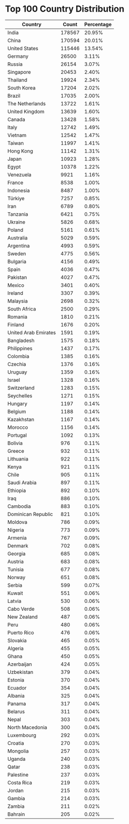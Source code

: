 # Top 100 Country Distribution
| Country | Count | Percentage |
|----|----|----|
| India | 178567 | 20.95% |
| China | 170594 | 20.01% |
| United States | 115446 | 13.54% |
| Germany | 26500 | 3.11% |
| Russia | 26154 | 3.07% |
| Singapore | 20453 | 2.40% |
| Thailand | 19924 | 2.34% |
| South Korea | 17204 | 2.02% |
| Brazil | 17035 | 2.00% |
| The Netherlands | 13722 | 1.61% |
| United Kingdom | 13639 | 1.60% |
| Canada | 13428 | 1.58% |
| Italy | 12742 | 1.49% |
| Vietnam | 12542 | 1.47% |
| Taiwan | 11997 | 1.41% |
| Hong Kong | 11142 | 1.31% |
| Japan | 10923 | 1.28% |
| Egypt | 10378 | 1.22% |
| Venezuela | 9921 | 1.16% |
| France | 8538 | 1.00% |
| Indonesia | 8487 | 1.00% |
| Türkiye | 7257 | 0.85% |
| Iran | 6789 | 0.80% |
| Tanzania | 6421 | 0.75% |
| Ukraine | 5826 | 0.68% |
| Poland | 5161 | 0.61% |
| Australia | 5029 | 0.59% |
| Argentina | 4993 | 0.59% |
| Sweden | 4775 | 0.56% |
| Bulgaria | 4156 | 0.49% |
| Spain | 4036 | 0.47% |
| Pakistan | 4027 | 0.47% |
| Mexico | 3401 | 0.40% |
| Ireland | 3307 | 0.39% |
| Malaysia | 2698 | 0.32% |
| South Africa | 2500 | 0.29% |
| Romania | 1810 | 0.21% |
| Finland | 1676 | 0.20% |
| United Arab Emirates | 1591 | 0.19% |
| Bangladesh | 1575 | 0.18% |
| Philippines | 1437 | 0.17% |
| Colombia | 1385 | 0.16% |
| Czechia | 1376 | 0.16% |
| Uruguay | 1359 | 0.16% |
| Israel | 1328 | 0.16% |
| Switzerland | 1283 | 0.15% |
| Seychelles | 1271 | 0.15% |
| Hungary | 1197 | 0.14% |
| Belgium | 1188 | 0.14% |
| Kazakhstan | 1167 | 0.14% |
| Morocco | 1156 | 0.14% |
| Portugal | 1092 | 0.13% |
| Bolivia | 976 | 0.11% |
| Greece | 932 | 0.11% |
| Lithuania | 922 | 0.11% |
| Kenya | 921 | 0.11% |
| Chile | 905 | 0.11% |
| Saudi Arabia | 897 | 0.11% |
| Ethiopia | 892 | 0.10% |
| Iraq | 886 | 0.10% |
| Cambodia | 883 | 0.10% |
| Dominican Republic | 821 | 0.10% |
| Moldova | 786 | 0.09% |
| Nigeria | 773 | 0.09% |
| Armenia | 767 | 0.09% |
| Denmark | 702 | 0.08% |
| Georgia | 685 | 0.08% |
| Austria | 683 | 0.08% |
| Tunisia | 677 | 0.08% |
| Norway | 651 | 0.08% |
| Serbia | 599 | 0.07% |
| Kuwait | 551 | 0.06% |
| Latvia | 530 | 0.06% |
| Cabo Verde | 508 | 0.06% |
| New Zealand | 487 | 0.06% |
| Peru | 480 | 0.06% |
| Puerto Rico | 476 | 0.06% |
| Slovakia | 465 | 0.05% |
| Algeria | 455 | 0.05% |
| Ghana | 450 | 0.05% |
| Azerbaijan | 424 | 0.05% |
| Uzbekistan | 379 | 0.04% |
| Estonia | 370 | 0.04% |
| Ecuador | 354 | 0.04% |
| Albania | 325 | 0.04% |
| Panama | 317 | 0.04% |
| Belarus | 311 | 0.04% |
| Nepal | 303 | 0.04% |
| North Macedonia | 300 | 0.04% |
| Luxembourg | 292 | 0.03% |
| Croatia | 270 | 0.03% |
| Mongolia | 257 | 0.03% |
| Uganda | 240 | 0.03% |
| Qatar | 238 | 0.03% |
| Palestine | 237 | 0.03% |
| Costa Rica | 219 | 0.03% |
| Jordan | 215 | 0.03% |
| Gambia | 214 | 0.03% |
| Zambia | 211 | 0.02% |
| Bahrain | 205 | 0.02% |
